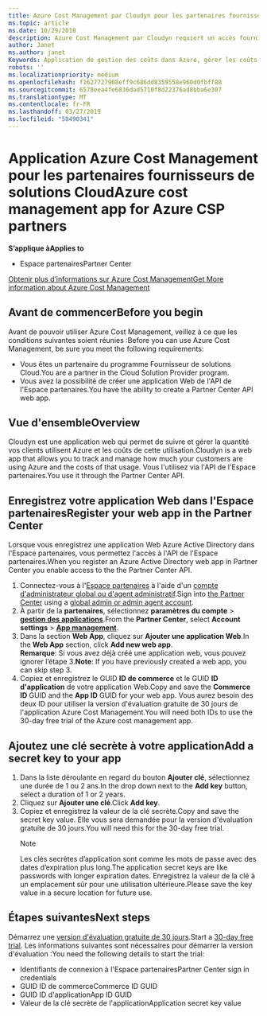 ```yaml
---
title: Azure Cost Management par Cloudyn pour les partenaires fournisseurs de solutions Cloud | Espace partenaires
ms.topic: article
ms.date: 10/29/2018
description: Azure Cost Management par Cloudyn requiert un accès fourni à l'API de l'Espace partenaires.
author: Janet
ms.author: janet
Keywords: Application de gestion des coûts dans Azure, gérer les coûts, les applications web
robots: ''
ms.localizationpriority: medium
ms.openlocfilehash: f1627727908eff9c686dd8359558e960d0fbff88
ms.sourcegitcommit: 6578eea4fe6836dad5710f8d22376ad8bba6e307
ms.translationtype: MT
ms.contentlocale: fr-FR
ms.lasthandoff: 03/27/2019
ms.locfileid: "58490341"
---
```

# <a name="azure-cost-management-app-for-azure-csp-partners"></a><span data-ttu-id="b5af0-104">Application Azure Cost Management pour les partenaires fournisseurs de solutions Cloud</span><span class="sxs-lookup"><span data-stu-id="b5af0-104">Azure cost management app for Azure CSP partners</span></span>  

<span data-ttu-id="b5af0-105">**S’applique à**</span><span class="sxs-lookup"><span data-stu-id="b5af0-105">**Applies to**</span></span>

-  <span data-ttu-id="b5af0-106">Espace partenaires</span><span class="sxs-lookup"><span data-stu-id="b5af0-106">Partner Center</span></span>

[<span data-ttu-id="b5af0-107">Obtenir plus d’informations sur Azure Cost Management</span><span class="sxs-lookup"><span data-stu-id="b5af0-107">Get More information about Azure Cost Management</span></span>](https://go.microsoft.com/fwlink/p/?linkid=857893)

## <a name="before-you-begin"></a><span data-ttu-id="b5af0-108">Avant de commencer</span><span class="sxs-lookup"><span data-stu-id="b5af0-108">Before you begin</span></span>
<span data-ttu-id="b5af0-109">Avant de pouvoir utiliser Azure Cost Management, veillez à ce que les conditions suivantes soient réunies :</span><span class="sxs-lookup"><span data-stu-id="b5af0-109">Before you can use Azure Cost Management, be sure you meet the following requirements:</span></span>

- <span data-ttu-id="b5af0-110">Vous êtes un partenaire du programme Fournisseur de solutions Cloud.</span><span class="sxs-lookup"><span data-stu-id="b5af0-110">You are a partner in the Cloud Solution Provider program.</span></span>
- <span data-ttu-id="b5af0-111">Vous avez la possibilité de créer une application Web de l'API de l'Espace partenaires.</span><span class="sxs-lookup"><span data-stu-id="b5af0-111">You have the ability to create a Partner Center API web app.</span></span>

## <a name="overview"></a><span data-ttu-id="b5af0-112">Vue d'ensemble</span><span class="sxs-lookup"><span data-stu-id="b5af0-112">Overview</span></span>

<span data-ttu-id="b5af0-113">Cloudyn est une application web qui permet de suivre et gérer la quantité vos clients utilisent Azure et les coûts de cette utilisation.</span><span class="sxs-lookup"><span data-stu-id="b5af0-113">Cloudyn is a web app that allows you to track and manage how much your customers are using Azure and the costs of that usage.</span></span> <span data-ttu-id="b5af0-114">Vous l'utilisez via l'API de l'Espace partenaires.</span><span class="sxs-lookup"><span data-stu-id="b5af0-114">You use it through the Partner Center API.</span></span>

## <a name="register-your-web-app-in-the-partner-center"></a><span data-ttu-id="b5af0-115">Enregistrez votre application Web dans l'Espace partenaires</span><span class="sxs-lookup"><span data-stu-id="b5af0-115">Register your web app in the Partner Center</span></span>
<span data-ttu-id="b5af0-116">Lorsque vous enregistrez une application Web Azure Active Directory dans l'Espace partenaires, vous permettez l'accès à l'API de l'Espace partenaires.</span><span class="sxs-lookup"><span data-stu-id="b5af0-116">When you register an Azure Active Directory web app in Partner Center you enable access to the the Partner Center API.</span></span> 
1.  <span data-ttu-id="b5af0-117">Connectez-vous à l'[Espace partenaires](https://partnercenter.microsoft.com/en-us/pcv/dashboard/overview) à l'aide d'un [compte d'administrateur global ou d'agent administratif](create-user-accounts-and-set-permissions.md).</span><span class="sxs-lookup"><span data-stu-id="b5af0-117">Sign into [the Partner Center](https://partnercenter.microsoft.com/en-us/pcv/dashboard/overview) using a [global admin or admin agent account](create-user-accounts-and-set-permissions.md).</span></span>
2.  <span data-ttu-id="b5af0-118">À partir de la **partenaires**, sélectionnez **paramètres du compte** &gt;  **[gestion des applications](https://partnercenter.microsoft.com/en-us/pcv/apiintegration/appmanagement)**.</span><span class="sxs-lookup"><span data-stu-id="b5af0-118">From the **Partner Center**, select **Account settings** &gt; **[App management](https://partnercenter.microsoft.com/en-us/pcv/apiintegration/appmanagement)**.</span></span>
3.  <span data-ttu-id="b5af0-119">Dans la section **Web App**, cliquez sur **Ajouter une application Web**.</span><span class="sxs-lookup"><span data-stu-id="b5af0-119">In the **Web App** section, click **Add new web app**.</span></span>
<br> <span data-ttu-id="b5af0-120">**Remarque**: Si vous avez déjà créé une application web, vous pouvez ignorer l’étape 3.</span><span class="sxs-lookup"><span data-stu-id="b5af0-120">**Note**: If you have previously created a web app, you can skip step 3.</span></span>
4.  <span data-ttu-id="b5af0-121">Copiez et enregistrez le GUID **ID de commerce** et le GUID **ID d'application** de votre application Web.</span><span class="sxs-lookup"><span data-stu-id="b5af0-121">Copy and save the **Commerce ID** GUID and the **App ID** GUID for your web app.</span></span> <span data-ttu-id="b5af0-122">Vous aurez besoin des deux ID pour utiliser la version d'évaluation gratuite de 30 jours de l'application Azure Cost Management.</span><span class="sxs-lookup"><span data-stu-id="b5af0-122">You will need both IDs to use the 30-day free trial of the Azure cost management app.</span></span>

## <a name="add-a-secret-key-to-your-app"></a><span data-ttu-id="b5af0-123">Ajoutez une clé secrète à votre application</span><span class="sxs-lookup"><span data-stu-id="b5af0-123">Add a secret key to your app</span></span>
1. <span data-ttu-id="b5af0-124">Dans la liste déroulante en regard du bouton **Ajouter clé**, sélectionnez une durée de 1 ou 2 ans.</span><span class="sxs-lookup"><span data-stu-id="b5af0-124">In the drop down next to the **Add key** button, select a duration of 1 or 2 years.</span></span>
2. <span data-ttu-id="b5af0-125">Cliquez sur **Ajouter une clé**.</span><span class="sxs-lookup"><span data-stu-id="b5af0-125">Click **Add key**.</span></span> 
3. <span data-ttu-id="b5af0-126">Copiez et enregistrez la valeur de la clé secrète.</span><span class="sxs-lookup"><span data-stu-id="b5af0-126">Copy and save the secret key value.</span></span> <span data-ttu-id="b5af0-127">Elle vous sera demandée pour la version d'évaluation gratuite de 30 jours.</span><span class="sxs-lookup"><span data-stu-id="b5af0-127">You will need this for the 30-day free trial.</span></span><br>
   > [!NOTE]  
   > <span data-ttu-id="b5af0-128">Les clés secrètes d’application sont comme les mots de passe avec des dates d’expiration plus long.</span><span class="sxs-lookup"><span data-stu-id="b5af0-128">The application secret keys are like passwords with longer expiration dates.</span></span> <span data-ttu-id="b5af0-129">Enregistrez la valeur de la clé à un emplacement sûr pour une utilisation ultérieure.</span><span class="sxs-lookup"><span data-stu-id="b5af0-129">Please save the key value in a secure location for future use.</span></span>

## <a name="next-steps"></a><span data-ttu-id="b5af0-130">Étapes suivantes</span><span class="sxs-lookup"><span data-stu-id="b5af0-130">Next steps</span></span>
<span data-ttu-id="b5af0-131">Démarrez une [version d'évaluation gratuite de 30 jours](https://go.microsoft.com/fwlink/?linkid=857895).</span><span class="sxs-lookup"><span data-stu-id="b5af0-131">Start a [30-day free trial](https://go.microsoft.com/fwlink/?linkid=857895).</span></span>
<span data-ttu-id="b5af0-132">Les informations suivantes sont nécessaires pour démarrer la version d'évaluation :</span><span class="sxs-lookup"><span data-stu-id="b5af0-132">You need the following details to start the trial:</span></span>
- <span data-ttu-id="b5af0-133">Identifiants de connexion à l'Espace partenaires</span><span class="sxs-lookup"><span data-stu-id="b5af0-133">Partner Center sign in credentials</span></span>
- <span data-ttu-id="b5af0-134">GUID ID de commerce</span><span class="sxs-lookup"><span data-stu-id="b5af0-134">Commerce ID GUID</span></span>
- <span data-ttu-id="b5af0-135">GUID ID d'application</span><span class="sxs-lookup"><span data-stu-id="b5af0-135">App ID GUID</span></span>
- <span data-ttu-id="b5af0-136">Valeur de la clé secrète de l'application</span><span class="sxs-lookup"><span data-stu-id="b5af0-136">Application secret key value</span></span>
